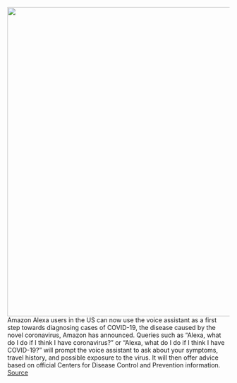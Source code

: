 <img src='https://cdn.vox-cdn.com/thumbor/EL-i_awiV8lBYrJNWYQRv_JoSBk=/0x0:2040x1360/1200x800/filters:focal(857x517:1183x843)/cdn.vox-cdn.com/uploads/chorus_image/image/66563407/acastro_180510_1777_alexa_0003.0.jpg' width='700px' /><br/>
Amazon Alexa users in the US can now use the voice assistant as a first step towards diagnosing cases of COVID-19, the disease caused by the novel coronavirus, Amazon has announced. Queries such as “Alexa, what do I do if I think I have coronavirus?” or “Alexa, what do I do if I think I have COVID-19?” will prompt the voice assistant to ask about your symptoms, travel history, and possible exposure to the virus. It will then offer advice based on official Centers for Disease Control and Prevention information.
<a href='https://www.theverge.com/2020/3/27/21196735/amazon-alexa-covid-19-coronavirus-diagnosis-advice-symptoms-risk-factors-travel'> Source <a/>